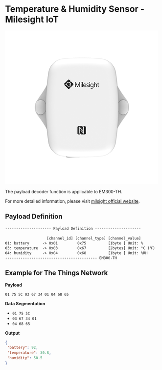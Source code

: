 # Temperature & Humidity Sensor - Milesight IoT
![EM300-TH](EM300-TH.png)

The payload decoder function is applicable to EM300-TH. 

For more detailed information, please visit [milsight official website](https://www.milesight-iot.com/lorawan/sensor/em300-th/).


## Payload Definition

 ```
--------------------- Payload Definition ---------------------

                    [channel_id] [channel_type] [channel_value]
 01: battery      -> 0x01         0x75          [1byte ] Unit: %
 03: temperature  -> 0x03         0x67          [2bytes] Unit: °C (℉)
 04: humidity     -> 0x04         0x68          [1byte ] Unit: %RH
 ------------------------------------------ EM300-TH
 ```

## Example for The Things Network

**Payload**
```
01 75 5C 03 67 34 01 04 68 65
```



**Data Segmentation**

   - `01 75 5C`
   - `03 67 34 01`
   - `04 68 65`



**Output**

 ```json
{
  "battery": 92,
  "temperature": 30.8,
  "humidity": 50.5
}
 ```